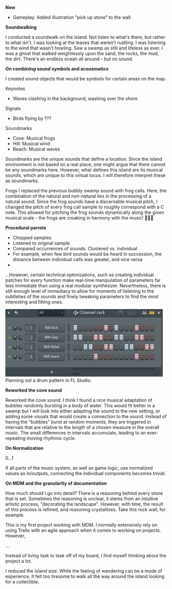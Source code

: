 **New**
- Gameplay: Added illustration "pick up stone" to the wall

**Soundwalking**

I conducted a soundwalk on the island. Not listen to what's there, but rather to what isn't.
I was looking at the leaves that weren't rustling. I was listening to the wind that wasn't howling. Saw a swamp as still and lifeless as ever. I was a ghost that walked weightlessly upon the sand, the rocks, the mud, the dirt. There's an endless ocean all around - but no sound.



**On combining sound symbols and acousmatics**


I created sound objects that would be symbols for certain areas on the map.

Keynotes
- Waves clashing in the background, washing over the shore

Signals
- Birds flying by ???

Soundmarks
- Cove: Musical frogs
- Hill: Musical wind
- Beach: Musical waves

Soundmarks are the unique sounds that define a location. Since the island environment is not based on a real place, one might argue that there cannot be any soundmarks here.
However, what defines this island are its musical sounds, which are unique to this virtual locus. I will therefore interpret these as soundmarks.


Frogs
I replaced the previous bubbly swamp sound with frog calls. Here, the combination of the natural and non-natural lies in the processing of a natural sound. Since the frog sounds have a discernable musical pitch, I changed the pitch of every frog call sample to roughly correspond with a C note. This allowed for pitching the frog sounds dynamically along the given musical scale - the frogs are croaking in harmony with the music! 🐸🐸🐸


**Procedural parrots**
- Chopped samples
- Listened to original sample
- Compared occurrences of sounds. Clustered vs. individual
- For example, when few bird sounds would be heard in succession, the distance between individual calls was greater, and vice versa
- 


...However, certain technical optimizations, such as creating individual patches for every function make real-time manipulation of parameters far less immediate than using a real modular synthesizer. Nevertheless, there is still enough level of immediacy to allow for moments of listening to the subtleties of the sounds and finely tweaking parameters to find the most interesting and fitting ones.


![Planning out a drum pattern in FL Studio](attachments/Pasted%20image%2020240215154624.png)
Planning out a drum pattern in FL Studio.


**Reworked the cove sound**

Reworked the cove sound. I think I found a nice musical adaptation of bubbles randomly bursting in a body of water. This would fit better in a swamp but I will look into either adapting the sound to the new setting, or adding some visuals that would create a connection to the sound. Instead of having the "bubbles" burst at random moments, they are triggered in intervals that are relative to the length of a chosen measure in the overall music. The small differences in intervals accumulate, leading to an ever-repeating moving rhythmic cycle.


**On Normalization**

0...1

If all parts of the music system, as well as game logic, use normalized values as in/outputs, connecting the individual components becomes trivial.

**On MDM and the granularity of documentation**

How much should I go into detail? There is a reasoning behind every stone that is set. Sometimes the reasoning is unclear, it stems from an intuitive artistic process, "decorating the landscape". However, with time, the result of this process is refined, and reasoning crystallizes. Take this rock wall, for example.

This is my first project working with MDM. I normally extensively rely on using Trello with an agile approach when it comes to working on projects. However, 

...

Instead of living task to task off of my board, I find myself thinking about the project a lot.



I reduced the island size. While the feeling of wandering can be a mode of experience, it felt too tiresome to walk all the way around the island looking for a collectible. 